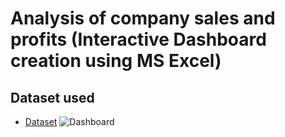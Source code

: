 # Analysis of company sales and profits (Interactive Dashboard creation using MS Excel)


## Dataset used
- <a href=”https://github.com/gul-mira/Data-Analysis-Dashboard-in-Excel/blob/main/Data%20Analysis%20of%20Company.xlsx”>Dataset</a>
![Dashboard](https://github.com/user-attachments/assets/e8575a67-1992-42e6-bb6b-312ed3173b92)
